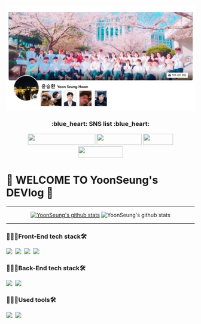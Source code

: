 ![header](./images/main.jpg)

<h3 align='center'>:blue_heart: SNS list :blue_heart:</p>
<p align='center'>

<a href="https://yoons-dev-review.tistory.com/" target="_blank"><img src="https://img.shields.io/badge/tistory-FF9E0F?style=flat-square&logo=Storyblok&logoColor=white" width = 180px height = 30px/></a>
<a href="https://www.instagram.com/sh.yoon._" target="_blank"><img src="https://img.shields.io/badge/Instagram-E4405F?style=flat-square&logo=Instagram&logoColor=white"  width = 120px height = 30px/></a>
<a href="https://blog.naver.com/safy1591" target="_blank"><img src="https://img.shields.io/badge/Blog-03C75A?style=flat-square&logo=Naver&logoColor=white" width = 80px height = 30px/></a>
<a href="https://www.facebook.com/yoonseung1994" target="_blank"><img src="https://img.shields.io/badge/Facebook-1877F2?style=flat-square&logo=Facebook&logoColor=white" width = 120px height = 30px/></a>

# 👻 WELCOME TO YoonSeung's DEVlog 🎉

---
  
<div align=center>

[![YoonSeung's github stats](https://github-readme-stats.vercel.app/api/top-langs/?username=YoonSeung&show_icons=true&hide_border=true&title_color=004386&icon_color=004386&layout=compact)](https://github.com/YoonSeung)
![YoonSeung's github stats](https://github-readme-stats.vercel.app/api?username=YoonSeung&show_icons=true)

</div>

---

### 👩🏻‍💻Front-End tech stack🛠

<img src="https://img.shields.io/badge/JavaScript-F7DF1E?style=flat-square&logo=JavaScript&logoColor=white"/></a>&nbsp;
<img src="https://img.shields.io/badge/HTML-3766AB?style=flat-square&logo=HTML5&logoColor=white"/></a>&nbsp;
<img src="https://img.shields.io/badge/CSS-1572B6?style=flat-square&logo=CSS Wizardry&logoColor=white"/></a>&nbsp;
<img src="https://img.shields.io/badge/bootstrap-1572B6?style=flat-square&logo=Bootstrap&logoColor=red"/></a>&nbsp;


### 👩🏻‍💻Back-End tech stack🛠
<img src="https://img.shields.io/badge/Java spring-007396?style=flat-square&logo=Spring&logoColor=white"/></a>&nbsp;
<img src="https://img.shields.io/badge/oracle-CC2927?style=flat-square&logo=Oracle&logoColor=white"/></a>&nbsp;

### 👩🏻‍💻Used tools🛠
<img src="https://img.shields.io/badge/Eclipse-007396?style=flat-square&logo=Eclipse IDE&logoColor=white"/></a>&nbsp;
<img src="https://img.shields.io/badge/github-F7DF1E?style=flat-square&logo=GitHub&logoColor=white"/></a>&nbsp;
